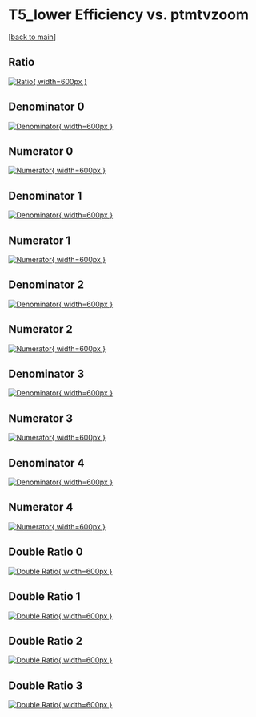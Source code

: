 # T5_lower Efficiency vs. ptmtvzoom

[[back to main](./)]



## Ratio

[![Ratio](../mtv/var/T5_lower_loweta_11_1_eff_ptmtvzoom.png){ width=600px }](../mtv/var/T5_lower_loweta_11_1_eff_ptmtvzoom.pdf)

## Denominator 0

[![Denominator](../mtv/den/T5_lower_loweta_11_1_eff_ptmtvzoom_den0.png){ width=600px }](../mtv/den/T5_lower_loweta_11_1_eff_ptmtvzoom_den0.pdf)

## Numerator 0

[![Numerator](../mtv/num/T5_lower_loweta_11_1_eff_ptmtvzoom_num0.png){ width=600px }](../mtv/num/T5_lower_loweta_11_1_eff_ptmtvzoom_num0.pdf)

## Denominator 1

[![Denominator](../mtv/den/T5_lower_loweta_11_1_eff_ptmtvzoom_den1.png){ width=600px }](../mtv/den/T5_lower_loweta_11_1_eff_ptmtvzoom_den1.pdf)

## Numerator 1

[![Numerator](../mtv/num/T5_lower_loweta_11_1_eff_ptmtvzoom_num1.png){ width=600px }](../mtv/num/T5_lower_loweta_11_1_eff_ptmtvzoom_num1.pdf)

## Denominator 2

[![Denominator](../mtv/den/T5_lower_loweta_11_1_eff_ptmtvzoom_den2.png){ width=600px }](../mtv/den/T5_lower_loweta_11_1_eff_ptmtvzoom_den2.pdf)

## Numerator 2

[![Numerator](../mtv/num/T5_lower_loweta_11_1_eff_ptmtvzoom_num2.png){ width=600px }](../mtv/num/T5_lower_loweta_11_1_eff_ptmtvzoom_num2.pdf)

## Denominator 3

[![Denominator](../mtv/den/T5_lower_loweta_11_1_eff_ptmtvzoom_den3.png){ width=600px }](../mtv/den/T5_lower_loweta_11_1_eff_ptmtvzoom_den3.pdf)

## Numerator 3

[![Numerator](../mtv/num/T5_lower_loweta_11_1_eff_ptmtvzoom_num3.png){ width=600px }](../mtv/num/T5_lower_loweta_11_1_eff_ptmtvzoom_num3.pdf)

## Denominator 4

[![Denominator](../mtv/den/T5_lower_loweta_11_1_eff_ptmtvzoom_den4.png){ width=600px }](../mtv/den/T5_lower_loweta_11_1_eff_ptmtvzoom_den4.pdf)

## Numerator 4

[![Numerator](../mtv/num/T5_lower_loweta_11_1_eff_ptmtvzoom_num4.png){ width=600px }](../mtv/num/T5_lower_loweta_11_1_eff_ptmtvzoom_num4.pdf)

## Double Ratio 0

[![Double Ratio](../mtv/ratio/T5_lower_loweta_11_1_eff_ptmtvzoom_ratio0.png){ width=600px }](../mtv/ratio/T5_lower_loweta_11_1_eff_ptmtvzoom_ratio0.pdf)

## Double Ratio 1

[![Double Ratio](../mtv/ratio/T5_lower_loweta_11_1_eff_ptmtvzoom_ratio1.png){ width=600px }](../mtv/ratio/T5_lower_loweta_11_1_eff_ptmtvzoom_ratio1.pdf)

## Double Ratio 2

[![Double Ratio](../mtv/ratio/T5_lower_loweta_11_1_eff_ptmtvzoom_ratio2.png){ width=600px }](../mtv/ratio/T5_lower_loweta_11_1_eff_ptmtvzoom_ratio2.pdf)

## Double Ratio 3

[![Double Ratio](../mtv/ratio/T5_lower_loweta_11_1_eff_ptmtvzoom_ratio3.png){ width=600px }](../mtv/ratio/T5_lower_loweta_11_1_eff_ptmtvzoom_ratio3.pdf)

